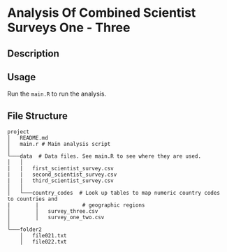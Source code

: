 # Analysis Of Combined Scientist Surveys One - Three

## Description

## Usage

Run the `main.R` to run the analysis.

## File Structure

```
project
│   README.md
│   main.r # Main analysis script 
│
└───data  # Data files. See main.R to see where they are used.
│   │   
|   |   first_scientist_survey.csv
|   |   second_scientist_survey.csv
|   |   third_scientist_survey.csv
│   │
│   └───country_codes  # Look up tables to map numeric country codes to countries and
|        |              # geographic regions
│        │   survey_three.csv
│        │   survey_one_two.csv
│   
└───folder2
    │   file021.txt
    │   file022.txt
```

